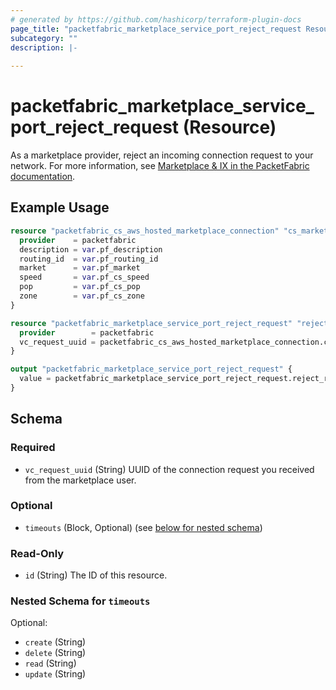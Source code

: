 ```yaml
---
# generated by https://github.com/hashicorp/terraform-plugin-docs
page_title: "packetfabric_marketplace_service_port_reject_request Resource - terraform-provider-packetfabric"
subcategory: ""
description: |-
  
---
```


# packetfabric_marketplace_service_port_reject_request (Resource)

As a marketplace provider, reject an incoming connection request to your network.  For more information, see [Marketplace & IX in the PacketFabric documentation](https://docs.packetfabric.com/eco/). 

## Example Usage

```terraform
resource "packetfabric_cs_aws_hosted_marketplace_connection" "cs_marketplace_conn1" {
  provider    = packetfabric
  description = var.pf_description
  routing_id  = var.pf_routing_id
  market      = var.pf_market
  speed       = var.pf_cs_speed
  pop         = var.pf_cs_pop
  zone        = var.pf_cs_zone
}

resource "packetfabric_marketplace_service_port_reject_request" "reject_request_aws" {
  provider        = packetfabric
  vc_request_uuid = packetfabric_cs_aws_hosted_marketplace_connection.cs_marketplace_conn1.id
}

output "packetfabric_marketplace_service_port_reject_request" {
  value = packetfabric_marketplace_service_port_reject_request.reject_request_aws
}
```

<!-- schema generated by tfplugindocs -->
## Schema

### Required

- `vc_request_uuid` (String) UUID of the connection request you received from the marketplace user.

### Optional

- `timeouts` (Block, Optional) (see [below for nested schema](#nestedblock--timeouts))

### Read-Only

- `id` (String) The ID of this resource.

<a id="nestedblock--timeouts"></a>
### Nested Schema for `timeouts`

Optional:

- `create` (String)
- `delete` (String)
- `read` (String)
- `update` (String)


